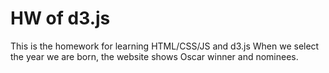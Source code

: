 # HW of d3.js

This is the homework for learning HTML/CSS/JS and d3.js
When we select the year we are born, the website shows Oscar winner and nominees.

